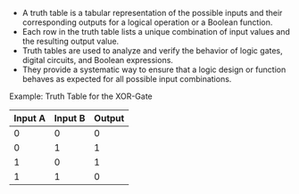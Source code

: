 - A truth table is a tabular representation of the possible inputs and their corresponding outputs for a logical operation or a Boolean function.
- Each row in the truth table lists a unique combination of input values and the resulting output value.
- Truth tables are used to analyze and verify the behavior of logic gates, digital circuits, and Boolean expressions.
- They provide a systematic way to ensure that a logic design or function behaves as expected for all possible input combinations.

Example: Truth Table for the XOR-Gate

|Input A|Input B|Output|
|---|---|---|
|0|0|0|
|0|1|1|
|1|0|1|
|1|1|0|